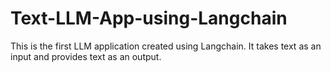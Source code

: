 # Text-LLM-App-using-Langchain
This is the first LLM application created using Langchain. It takes text as an input and provides text as an output.
